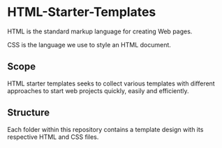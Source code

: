 # HTML-Starter-Templates

HTML is the standard markup language for creating Web pages.

CSS is the language we use to style an HTML document.

## Scope

HTML starter templates seeks to collect various templates with different approaches to start web projects quickly, easily and efficiently.

## Structure

Each folder within this repository contains a template design with its respective HTML and CSS files.